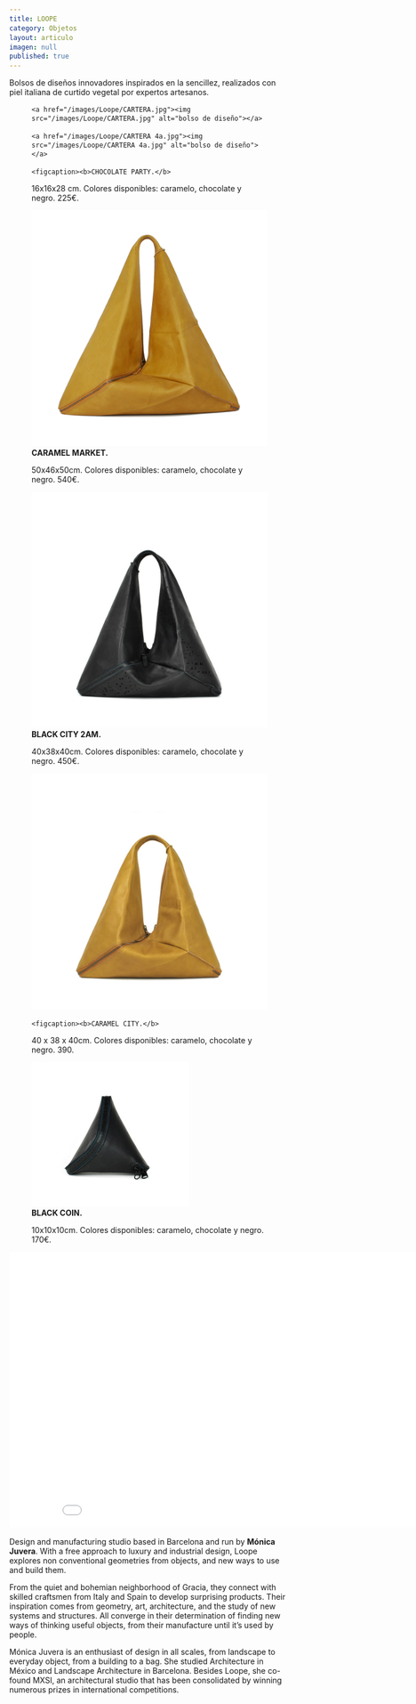 ```yaml
---
title: LOOPE
category: Objetos
layout: articulo
imagen: null
published: true
---
```

Bolsos de diseños innovadores inspirados en la sencillez, realizados con piel italiana de curtido vegetal por expertos artesanos. 



<figure class="half">

	<a href="/images/Loope/CARTERA.jpg"><img src="/images/Loope/CARTERA.jpg" alt="bolso de diseño"></a>

	<a href="/images/Loope/CARTERA 4a.jpg"><img src="/images/Loope/CARTERA 4a.jpg" alt="bolso de diseño"></a>
  
    <figcaption><b>CHOCOLATE PARTY.</b>
16x16x28 cm. Colores disponibles: caramelo, chocolate y negro. 225€.</figcaption>
</figure>


<div class="figure-group">
<figure>
	<a href="/images/Loope/CARAMEL MARKET.jpg"><img src="/images/Loope/CARAMEL MARKET.jpg" alt="bolso de diseño"></a>
	<figcaption><b>CARAMEL MARKET.</b>
  
50x46x50cm. Colores disponibles: caramelo, chocolate y negro. 540€.</figcaption>
</figure>


<figure>
	<a href="/images/Loope/BLACK CITI 2AM.jpg"><img src="/images/Loope/BLACK CITI 2AM.jpg" alt="bolso de diseño"></a>
	<figcaption><b>BLACK CITY 2AM.</b> 

 40x38x40cm. Colores disponibles: caramelo, chocolate y negro. 450€.</figcaption>
</figure>

<figure>
	<a href="/images/Loope/CARAMEL CITY.jpg"><img src="/images/Loope/CARAMEL CITY.jpg" alt="bolso de diseño"></a>

	<figcaption><b>CARAMEL CITY.</b> 

40 x 38 x 40cm. Colores disponibles: caramelo, chocolate y negro. 390.</figcaption>
</figure>
</div>

<figure>
	<a href="/images/Loope/BLACK COIN.jpg"><img src="/images/Loope/BLACK COIN.jpg" alt="bolso de diseño"></a>
	<figcaption><b>BLACK COIN.</b> 
	
10x10x10cm. Colores disponibles: caramelo, chocolate y negro. 170€.</figcaption>
</figure>


<iframe src="//player.vimeo.com/video/102448891?title=0&amp;byline=0&amp;portrait=0" width="880" height="495" frameborder="0" webkitallowfullscreen="" mozallowfullscreen="" allowfullscreen=""></iframe>

Design and manufacturing studio based in Barcelona and run by **Mónica Juvera**. With a free approach to luxury and industrial design, Loope explores non conventional geometries from objects, and new ways to use and build them.

From the quiet and bohemian neighborhood of Gracia, they connect with skilled craftsmen from Italy and Spain to develop surprising products. Their inspiration comes from geometry, art, architecture, and the study of new systems and structures. All converge in their determination of finding new ways of thinking useful objects, from their manufacture until it’s used by people.

Mónica Juvera is an enthusiast of design in all scales, from landscape to everyday object, from a building to a bag. She studied Architecture in México and Landscape Architecture in Barcelona. Besides Loope, she co-found MXSI, an architectural studio that has been consolidated by winning numerous prizes in international competitions.


